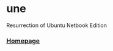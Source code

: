 # une
Resurrection of Ubuntu Netbook Edition

### <a href="https://sparrdrem.github.io/une">Homepage</a>
